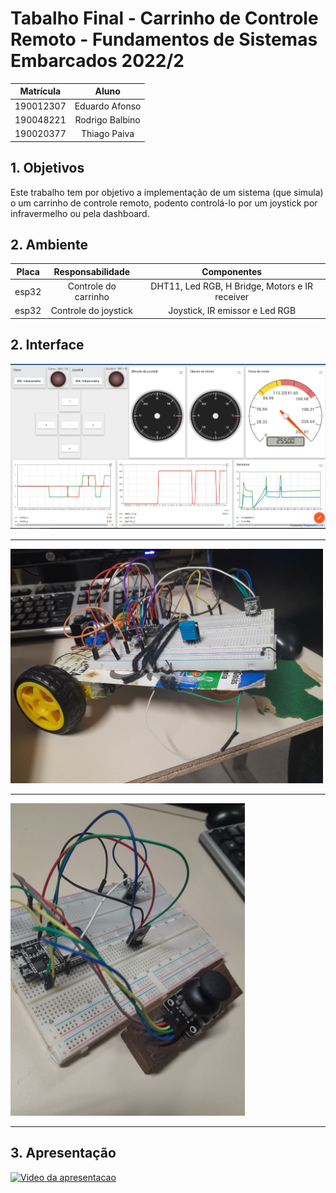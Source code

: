 # Tabalho Final - Carrinho de Controle Remoto -  Fundamentos de Sistemas Embarcados 2022/2 

|Matrícula | Aluno |
| :--: | :--: |
| 190012307 |  Eduardo Afonso |
| 190048221 |  Rodrigo Balbino |
| 190020377 |  Thiago Paiva |

## 1. Objetivos
Este trabalho tem por objetivo a implementação de um sistema (que simula) o um carrinho de controle remoto, podento controlá-lo por um joystick por infravermelho ou pela dashboard.

## 2. Ambiente

| Placa | Responsabilidade      | Componentes                                       |
| :--:  | :-------------------: | :---------------------------------------------:   |
| esp32 |  Controle do carrinho | DHT11, Led RGB, H Bridge, Motors e IR receiver    |
| esp32 |  Controle do joystick | Joystick, IR emissor e Led RGB                    |

## 2. Interface

<img src="assets/dashboard.png" width="1000"/><hr>
<img src="assets/car.jpg" width="500"/><hr>
<img src="assets/joystick.jpg" height="500"/><hr>

## 3. Apresentação

[![Video da apresentacao](https://img.youtube.com/vi/Wbp2XE3p5rM/0.jpg)](https://youtu.be/Wbp2XE3p5rM)
